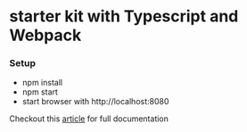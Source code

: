 # starter kit with Typescript and Webpack

### Setup

- npm install  
- npm start  
- start browser with http://localhost:8080  

Checkout this [article](https://github.com/Jiajia-Yang/webpack-TypeScript.git) for full documentation
